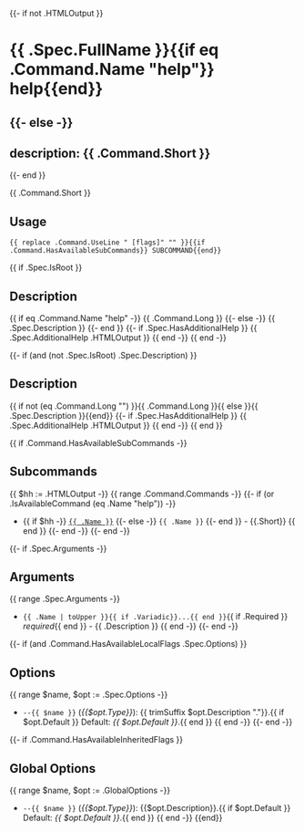 {{- if not .HTMLOutput }}
# {{ .Spec.FullName }}{{if eq .Command.Name "help"}} help{{end}}
{{- else -}}
---
description: {{ .Command.Short }}
---
{{- end }}

{{ .Command.Short }}

## Usage

  `{{ replace .Command.UseLine " [flags]" "" }}{{if .Command.HasAvailableSubCommands}} SUBCOMMAND{{end}}`

{{ if .Spec.IsRoot }}
## Description

{{ if eq .Command.Name "help" -}}
{{ .Command.Long }}
{{- else -}}
{{ .Spec.Description }}
{{- end }}
{{- if .Spec.HasAdditionalHelp }}
{{ .Spec.AdditionalHelp .HTMLOutput }}
{{ end -}}
{{ end -}}

{{- if (and (not .Spec.IsRoot) .Spec.Description) }}
## Description

{{ if not (eq .Command.Long "") }}{{ .Command.Long }}{{ else }}{{ .Spec.Description }}{{end}}
{{- if .Spec.HasAdditionalHelp }}
{{ .Spec.AdditionalHelp .HTMLOutput }}
{{ end -}}
{{ end }}


{{ if .Command.HasAvailableSubCommands -}}
## Subcommands

{{ $hh := .HTMLOutput -}}
{{ range .Command.Commands -}}
{{- if (or .IsAvailableCommand (eq .Name "help")) -}}
- {{ if $hh -}}
[`{{ .Name }}`]({{.Name}}/)
{{- else -}}
`{{ .Name }}`
{{- end }} - {{.Short}}
{{ end }}
{{- end -}}
{{- end -}}

{{- if .Spec.Arguments -}}
## Arguments

{{ range .Spec.Arguments -}}

- `{{ .Name | toUpper }}{{ if .Variadic}}...{{ end }}`{{ if .Required }} _required_{{ end }} - {{ .Description }}
{{ end -}}
{{- end -}}


{{- if (and .Command.HasAvailableLocalFlags .Spec.Options) }}
## Options

{{ range $name, $opt := .Spec.Options -}}
- `--{{ $name }}` (_{{$opt.Type}}_): {{ trimSuffix $opt.Description "."}}.{{ if $opt.Default }} Default: _{{ $opt.Default }}_.{{ end }}
{{ end -}}
{{- end -}}

{{- if .Command.HasAvailableInheritedFlags }}
## Global Options

{{ range $name, $opt := .GlobalOptions -}}
- `--{{ $name }}` (_{{$opt.Type}}_): {{$opt.Description}}.{{ if $opt.Default }} Default: _{{ $opt.Default }}_.{{ end }}
{{ end -}}
{{end}}
